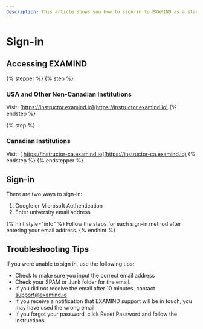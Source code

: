 ```yaml
---
description: This article shows you how to sign-in to EXAMIND as a standalone product.
---
```


# Sign-in

## Accessing EXAMIND

{% stepper %}
{% step %}
### USA and Other Non-Canadian Institutions

Visit: [https://instructor.examind.io](https://instructor.examind.io)
{% endstep %}

{% step %}
### Canadian Institutions

Visit: [ https://instructor-ca.examind.io](https://instructor-ca.examind.io)
{% endstep %}
{% endstepper %}

## Sign-in

There are two ways to sign-in:

1. Google or Microsoft Authentication&#x20;
2. Enter university email address&#x20;

{% hint style="info" %}
Follow the steps for each sign-in method after entering your email address.
{% endhint %}

## Troubleshooting Tips

If you were unable to sign in, use the following tips:

* Check to make sure you input the correct email address
* Check your SPAM or Junk folder for the email.
* If you did not receive the email after 10 minutes, contact support@examind.io
* If you receive a notification that EXAMIND support will be in touch, you may have used the wrong email.&#x20;
* If you forgot your password, click Reset Password and follow the instructions
